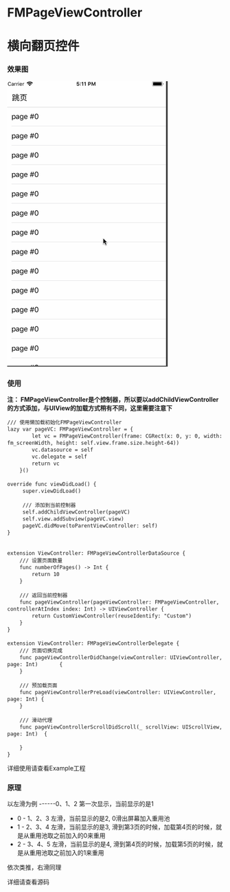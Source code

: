 # FMPageViewController
# 横向翻页控件

### 效果图
![效果图](https://github.com/FMYang/FMPageViewController/blob/master/Screenshot.gif)


### 使用

**注： FMPageViewController是个控制器，所以要以addChildViewController的方式添加，与UIView的加载方式稍有不同，这里需要注意下**

```
/// 使用懒加载初始化FMPageViewController
lazy var pageVC: FMPageViewController = {
        let vc = FMPageViewController(frame: CGRect(x: 0, y: 0, width: fm_screenWidth, height: self.view.frame.size.height-64))
        vc.datasource = self
        vc.delegate = self
        return vc
    }()

override func viewDidLoad() {
     super.viewDidLoad()
          
     /// 添加到当前控制器      
     self.addChildViewController(pageVC)
     self.view.addSubview(pageVC.view)
     pageVC.didMove(toParentViewController: self)
}


extension ViewController: FMPageViewControllerDataSource {
    /// 设置页面数量
    func numberOfPages() -> Int {
        return 10
    }

    /// 返回当前控制器
    func pageViewController(pageViewController: FMPageViewController, controllerAtIndex index: Int) -> UIViewController {
        return CustomViewController(reuseIdentify: "Custom")
    }
}

extension ViewController: FMPageViewControllerDelegate {
    /// 页面切换完成
    func pageViewControllerDidChange(viewController: UIViewController, page: Int)       {
    }
    
    /// 预加载页面
    func pageViewControllerPreLoad(viewController: UIViewController, page: Int) {
    }

    /// 滑动代理
    func pageViewControllerScrollDidScroll(_ scrollView: UIScrollView, page: Int)  {

    }
}
```

详细使用请查看Example工程

### 原理

以左滑为例
------0、1、2  第一次显示，当前显示的是1
- 0 - 1、2、3  左滑，当前显示的是2, 0滑出屏幕加入重用池
- 1 - 2、3、4  左滑，当前显示的是3, 滑到第3页的时候，加载第4页的时候，就是从重用池取之前加入的0来重用
- 2 - 3、4、5  左滑，当前显示的是4, 滑到第4页的时候，加载第5页的时候，就是从重用池取之前加入的1来重用

依次类推，右滑同理

详细请查看源码


